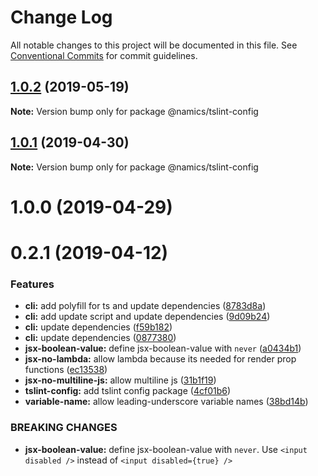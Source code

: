 # Change Log

All notable changes to this project will be documented in this file.
See [Conventional Commits](https://conventionalcommits.org) for commit guidelines.

## [1.0.2](https://github.com/namics/frontend-defaults/compare/@namics/tslint-config@1.0.1...@namics/tslint-config@1.0.2) (2019-05-19)

**Note:** Version bump only for package @namics/tslint-config





## [1.0.1](https://github.com/namics/frontend-defaults/compare/@namics/tslint-config@1.0.0...@namics/tslint-config@1.0.1) (2019-04-30)

**Note:** Version bump only for package @namics/tslint-config





# 1.0.0 (2019-04-29)



# 0.2.1 (2019-04-12)


### Features

* **cli:** add polyfill for ts and update dependencies ([8783d8a](https://github.com/namics/frontend-defaults/commit/8783d8a))
* **cli:** add update script and update dependencies ([9d09b24](https://github.com/namics/frontend-defaults/commit/9d09b24))
* **cli:** update dependencies ([f59b182](https://github.com/namics/frontend-defaults/commit/f59b182))
* **cli:** update dependencies ([0877380](https://github.com/namics/frontend-defaults/commit/0877380))
* **jsx-boolean-value:** define jsx-boolean-value with `never` ([a0434b1](https://github.com/namics/frontend-defaults/commit/a0434b1))
* **jsx-no-lambda:** allow lambda because its needed for render prop functions ([ec13538](https://github.com/namics/frontend-defaults/commit/ec13538))
* **jsx-no-multiline-js:** allow multiline js ([31b1f19](https://github.com/namics/frontend-defaults/commit/31b1f19))
* **tslint-config:** add tslint config package ([4cf01b6](https://github.com/namics/frontend-defaults/commit/4cf01b6))
* **variable-name:** allow leading-underscore variable names ([38bd14b](https://github.com/namics/frontend-defaults/commit/38bd14b))


### BREAKING CHANGES

* **jsx-boolean-value:** define jsx-boolean-value with `never`. Use `<input disabled />` instead of `<input disabled={true} />`
